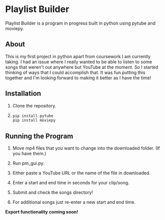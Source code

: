 # Playlist Builder

Playlist Builder is a program in progress built in python using pytube and moviepy.

## About

This is my first project in python apart from coursework I am currently taking. I had an issue where I really wanted to be able to listen to some songs that weren't out anywhere but YouTube at the moment. So I started thinking of ways that I could accomplish that. It was fun putting this together and I'm looking forward to making it better as I have the time!

## Installation

1. Clone the repository.

2.  ```bash
    pip install pytube
    pip install moviepy
    ```

## Running the Program

1. Move mp4 files that you want to change into the downloaded folder. (If you have them.)

2. Run pm_gui.py.

3. Either paste a YouTube URL or the name of the file in downloaded.

4. Enter a start and end time in seconds for your clip/song.

5. Submit and check the songs directory!

6. For additional songs just re-enter a new start and end time.

**Export functionality coming soon!**